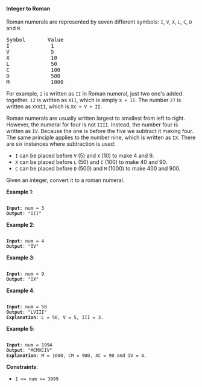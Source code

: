 #### Integer to Roman

Roman numerals are represented by seven different symbols: `I`, `V`, `X`, `L`,
`C`, `D` and `M`.

<pre>
Symbol       Value
I             1
V             5
X             10
L             50
C             100
D             500
M             1000
</pre>

For example, `2` is written as `II` in Roman numeral, just two one's added
together. `12` is written as `XII`, which is simply `X + II`. The number `27` is
written as `XXVII`, which is `XX + V + II`.

Roman numerals are usually written largest to smallest from left to right.
However, the numeral for four is not `IIII`. Instead, the number four is written
as `IV`. Because the one is before the five we subtract it making four. The same
principle applies to the number nine, which is written as `IX`. There are six
instances where subtraction is used:

- `I` can be placed before `V` (5) and `X` (10) to make 4 and 9.
- `X` can be placed before `L` (50) and `C` (100) to make 40 and 90.
- `C` can be placed before `D` (500) and `M` (1000) to make 400 and 900.

Given an integer, convert it to a roman numeral.

**Example 1**:
<pre><code>
<b>Input</b>: num = 3
<b>Output</b>: "III"
</code></pre>

**Example 2**:
<pre><code>
<b>Input</b>: num = 4
<b>Output</b>: "IV"
</code></pre>

**Example 3**:
<pre><code>
<b>Input</b>: num = 9
<b>Output</b>: "IX"
</code></pre>

**Example 4**:
<pre><code>
<b>Input</b>: num = 58
<b>Output</b>: "LVIII"
<b>Explanation</b>: L = 50, V = 5, III = 3.
</code></pre>

**Example 5**:
<pre><code>
<b>Input</b>: num = 1994
<b>Output</b>: "MCMXCIV"
<b>Explanation</b>: M = 1000, CM = 900, XC = 90 and IV = 4.
</code></pre>

**Constraints**:
- `1 <= num <= 3999`
